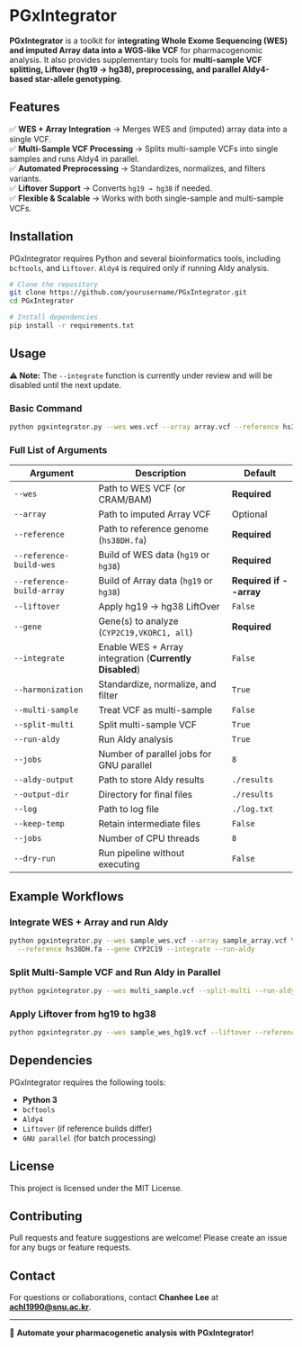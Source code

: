# PGxIntegrator

**PGxIntegrator** is a toolkit for **integrating Whole Exome Sequencing (WES) and imputed Array data into a WGS-like VCF** for pharmacogenomic analysis. It also provides supplementary tools for **multi-sample VCF splitting, Liftover (hg19 → hg38), preprocessing, and parallel Aldy4-based star-allele genotyping**.

## Features
✅ **WES + Array Integration** → Merges WES and (imputed) array data into a single VCF.  
✅ **Multi-Sample VCF Processing** → Splits multi-sample VCFs into single samples and runs Aldy4 in parallel.  
✅ **Automated Preprocessing** → Standardizes, normalizes, and filters variants.  
✅ **Liftover Support** → Converts `hg19 → hg38` if needed.  
✅ **Flexible & Scalable** → Works with both single-sample and multi-sample VCFs.  

## Installation
PGxIntegrator requires Python and several bioinformatics tools, including `bcftools`, and `Liftover`. `Aldy4` is required only if running Aldy analysis.

```bash
# Clone the repository
git clone https://github.com/yourusername/PGxIntegrator.git
cd PGxIntegrator

# Install dependencies
pip install -r requirements.txt
```

## Usage

**⚠ Note:** The `--integrate` function is currently under review and will be disabled until the next update.
### **Basic Command**
```bash
python pgxintegrator.py --wes wes.vcf --array array.vcf --reference hs38DH.fa --gene CYP2C19
```

### **Full List of Arguments**

| Argument | Description | Default |
|----------|------------|---------|
| `--wes` | Path to WES VCF (or CRAM/BAM) | **Required** |
| `--array` | Path to imputed Array VCF | Optional |
| `--reference` | Path to reference genome (`hs38DH.fa`) | **Required** |
| `--reference-build-wes` | Build of WES data (`hg19` or `hg38`) | **Required** |
| `--reference-build-array` | Build of Array data (`hg19` or `hg38`) | **Required if --array** |
| `--liftover` | Apply hg19 → hg38 LiftOver | `False` |
| `--gene` | Gene(s) to analyze (`CYP2C19,VKORC1, all`) | **Required** |
| `--integrate` | Enable WES + Array integration (**Currently Disabled**) | `False` |
| `--harmonization` | Standardize, normalize, and filter | `True` |
| `--multi-sample` | Treat VCF as multi-sample | `False` |
| `--split-multi` | Split multi-sample VCF | `True` |
| `--run-aldy` | Run Aldy analysis | `True` |
| `--jobs` | Number of parallel jobs for GNU parallel | `8` |
| `--aldy-output` | Path to store Aldy results | `./results` |
| `--output-dir` | Directory for final files | `./results` |
| `--log` | Path to log file | `./log.txt` |
| `--keep-temp` | Retain intermediate files | `False` |
| `--jobs` | Number of CPU threads | `8` |
| `--dry-run` | Run pipeline without executing | `False` |

## Example Workflows
### **Integrate WES + Array and run Aldy**
```bash
python pgxintegrator.py --wes sample_wes.vcf --array sample_array.vcf \
  --reference hs38DH.fa --gene CYP2C19 --integrate --run-aldy
```

### **Split Multi-Sample VCF and Run Aldy in Parallel**
```bash
python pgxintegrator.py --wes multi_sample.vcf --split-multi --run-aldy --aldy-threads 16
```

### **Apply Liftover from hg19 to hg38**
```bash
python pgxintegrator.py --wes sample_wes_hg19.vcf --liftover --reference hs38DH.fa
```

## Dependencies
PGxIntegrator requires the following tools:
- **Python 3**
- `bcftools`
- `Aldy4`
- `Liftover` (if reference builds differ)
- `GNU parallel` (for batch processing)

## License
This project is licensed under the MIT License.

## Contributing
Pull requests and feature suggestions are welcome! Please create an issue for any bugs or feature requests.

## Contact
For questions or collaborations, contact **Chanhee Lee** at **achl1990@snu.ac.kr**.

---
🚀 **Automate your pharmacogenetic analysis with PGxIntegrator!**

